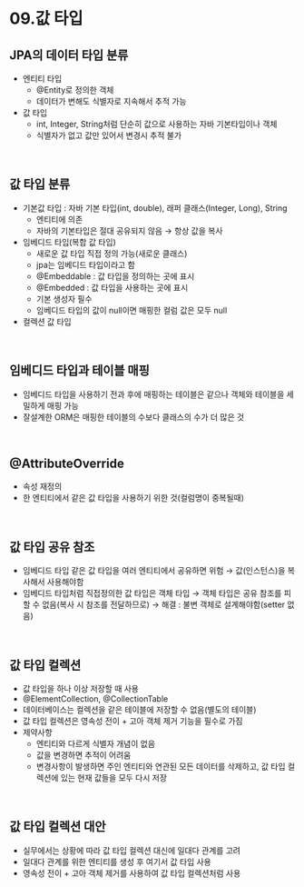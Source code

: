 # 09.값 타입

## JPA의 데이터 타입 분류

- 엔티티 타입
    - @Entity로 정의한 객체
    - 데이터가 변해도 식별자로 지속해서 추적 가능
- 값 타입
    - int, Integer, String처럼 단순히 값으로 사용하는 자바 기본타입이나 객체
    - 식별자가 없고 값만 있어서 변경시 추적 불가

<br>

## 값 타입 분류

- 기본값 타입 : 자바 기본 타입(int, double), 래퍼 클래스(Integer, Long), String
    - 엔티티에 의존
    - 자바의 기본타입은 절대 공유되지 않음 → 항상 값을 복사
- 임베디드 타입(복합 값 타입)
    - 새로운 값 타입 직접 정의 가능(새로운 클래스)
    - jpa는 임베디드 타입이라고 함
    - @Embeddable : 값 타입을 정의하는 곳에 표시
    - @Embedded : 값 타입을 사용하는 곳에 표시
    - 기본 생성자 필수
    - 임베디드 타입의 값이 null이면 매핑한 컬럼 값은 모두 null
- 컬렉션 값 타입

<br>

## 임베디드 타입과 테이블 매핑

- 임베디드 타입을 사용하기 전과 후에 매핑하는 테이블은 같으나 객체와 테이블을 세밀하게 매핑 가능
- 잘설계한 ORM은 매핑한 테이블의 수보다 클래스의 수가 더 많은 것

<br>

## @AttributeOverride

- 속성 재정의
- 한 엔티티에서 같은 값 타입을 사용하기 위한 것(컬럼명이 중복될때)

<br>

## 값 타입 공유 참조

- 임베디드 타입 같은 값 타입을 여러 엔티티에서 공유하면 위험 → 값(인스턴스)을 복사해서 사용해야함
- 임베디드 타입처럼 직접정의한 값 타입은 객체 타입 → 객체 타입은 공유 참조를 피할 수 없음(복사 시 참조를 전달하므로) → 해결 : 불변 객체로 설계해야함(setter 없음)

<br>

## 값 타입 컬렉션

- 값 타입을 하나 이상 저장할 때 사용
- @ElementCollection, @CollectionTable
- 데이터베이스는 컬렉션을 같은 테이블에 저장할 수 없음(별도의 테이블)
- 값 타입 컬렉션은 영속성 전이 + 고아 객체 제거 기능을 필수로 가짐
- 제약사항
    - 엔티티와 다르게 식별자 개념이 없음
    - 값을 변경하면 추적이 어려움
    - 변경사항이 발생하면 주인 엔티티와 연관된 모든 데이터를 삭제하고, 값 타입 컬렉션에 있는 현재 값들을 모두 다시 저장
    

<br>

## 값 타입 컬렉션 대안

- 실무에서는 상황에 따라 값 타입 컬렉션 대신에 일대다 관계를 고려
- 일대다 관계를 위한 엔티티를 생성 후 여기서 값 타입 사용
- 영속성 전이 + 고아 객체 제거를 사용하여 값 타입 컬렉션처럼 사용